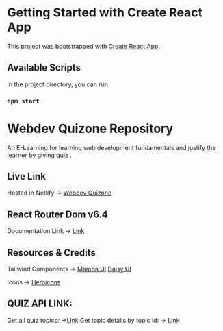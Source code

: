 # Getting Started with Create React App

This project was bootstrapped with [Create React App](https://github.com/facebook/create-react-app).

## Available Scripts

In the project directory, you can run:

### `npm start`

# Webdev Quizone Repository

An E-Learning for learning web development fundamentals and justify the learner by giving quiz .

## Live Link

Hosted in Netlify -> [Webdev Quizone](https://quiz-crackers-tahmina-riya.netlify.app/)

## React Router Dom v6.4

Documentation Link -> [Link](https://reactrouter.com/en/main/start/overview)

## Resources & Credits

Tailwind Components ->
[Mamba UI](https://www.mambaui.com/)
[Daisy UI](https://daisyui.com/components/)

Icons ->
[Heroicons](https://heroicons.com/)

## QUIZ API LINK:

Get all quiz topics: ->[Link](https://openapi.programming-hero.com/api/quiz)
Get topic details by topic id: -> [Link](https://openapi.programming-hero.com/api/quiz/1)
